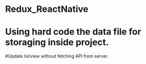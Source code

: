 # Redux_ReactNative
# Using hard code the data file for storaging inside project.
#Update listview without fetching API from server.
